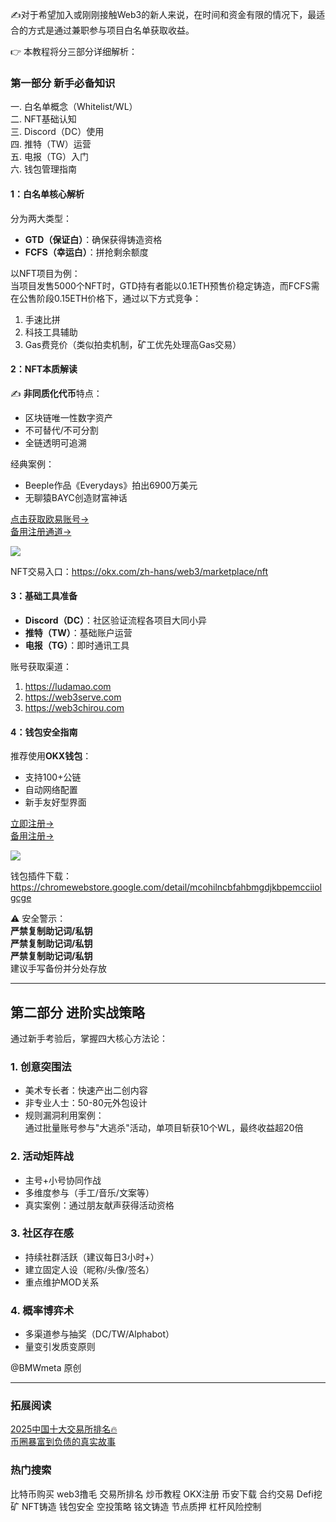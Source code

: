 ✍️对于希望加入或刚刚接触Web3的新人来说，在时间和资金有限的情况下，最适合的方式是通过兼职参与项目白名单获取收益。

👉 本教程将分三部分详细解析：

### 第一部分 新手必备知识
一. 白名单概念（Whitelist/WL）  
二. NFT基础认知  
三. Discord（DC）使用  
四. 推特（TW）运营  
五. 电报（TG）入门  
六. 钱包管理指南

#### 1：白名单核心解析
分为两大类型：
- **GTD（保证白）**：确保获得铸造资格
- **FCFS（幸运白）**：拼抢剩余额度

以NFT项目为例：  
当项目发售5000个NFT时，GTD持有者能以0.1ETH预售价稳定铸造，而FCFS需在公售阶段0.15ETH价格下，通过以下方式竞争：
1. 手速比拼
2. 科技工具辅助
3. Gas费竞价（类似拍卖机制，矿工优先处理高Gas交易）

#### 2：NFT本质解读
✍️ **非同质化代币**特点：
- 区块链唯一性数字资产
- 不可替代/不可分割
- 全链透明可追溯

经典案例：  
- Beeple作品《Everydays》拍出6900万美元  
- 无聊猿BAYC创造财富神话  

[点击获取欧易账号→](https://www.okx.com/zh-hans/join/18639032)  
[备用注册通道→](https://www.chouyi.world/zh-hans/join/74873351)

[![](https://fe095ec.webp.li/top-10-exchanges-001.jpg)](https://www.chouyi.world/zh-hans/join/18639032)

NFT交易入口：https://okx.com/zh-hans/web3/marketplace/nft

#### 3：基础工具准备
- **Discord（DC）**：社区验证流程各项目大同小异
- **推特（TW）**：基础账户运营
- **电报（TG）**：即时通讯工具

账号获取渠道：  
1. https://ludamao.com  
2. https://web3serve.com  
3. https://web3chirou.com

#### 4：钱包安全指南
推荐使用**OKX钱包**：  
- 支持100+公链  
- 自动网络配置  
- 新手友好型界面  

[立即注册→](https://www.okx.com/zh-hans/join/18639032)  
[备用注册→](https://www.okx.com/zh-hans/join/74873351)

[![](https://fe095ec.webp.li/top-10-exchanges-001.jpg)](https://www.chouyi.world/zh-hans/join/18639032)

钱包插件下载：https://chromewebstore.google.com/detail/mcohilncbfahbmgdjkbpemcciiolgcge

⚠️ 安全警示：  
**严禁复制助记词/私钥**  
**严禁复制助记词/私钥**  
**严禁复制助记词/私钥**  
建议手写备份并分处存放

---

## 第二部分 进阶实战策略
通过新手考验后，掌握四大核心方法论：

### 1. 创意突围法
- 美术专长者：快速产出二创内容  
- 非专业人士：50-80元外包设计  
- 规则漏洞利用案例：  
通过批量账号参与"大逃杀"活动，单项目斩获10个WL，最终收益超20倍

### 2. 活动矩阵战
- 主号+小号协同作战  
- 多维度参与（手工/音乐/文案等）  
- 真实案例：通过朋友献声获得活动资格

### 3. 社区存在感
- 持续社群活跃（建议每日3小时+）  
- 建立固定人设（昵称/头像/签名）  
- 重点维护MOD关系

### 4. 概率博弈术
- 多渠道参与抽奖（DC/TW/Alphabot）  
- 量变引发质变原则

@BMWmeta 原创

---

### 拓展阅读
[2025中国十大交易所排名🔥](https://btc8848.com/top-10-exchanges/)  
[币圈暴富到负债的真实故事](https://heiyetouzi.xyz/biquanstory001/)

### 热门搜索
比特币购买 web3撸毛 交易所排名 炒币教程 OKX注册 币安下载 合约交易 Defi挖矿 NFT铸造 钱包安全 空投策略 铭文铸造 节点质押 杠杆风险控制